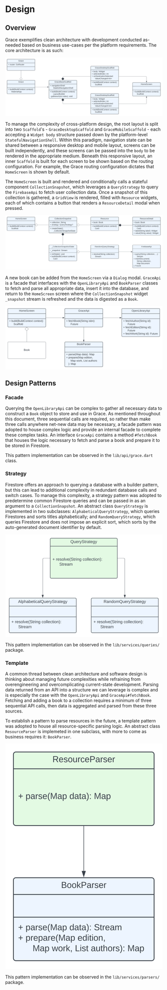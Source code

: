 # Design

## Overview

Grace exemplifies clean architecture with development conducted as-needed based on business use-cases per the platform requirements. The core architecture is as such:

![](../img/design-core-architecture.svg)

To manage the complexity of cross-platform design, the root layout is split into two `Scaffold`'s - `GraceDesktopScaffold` and `GraceMobileScaffold` - each accepting a `Widget body` structure passed down by the platform-level `StatefulNavigationShell`. Within this paradigm, navigation state can be shared between a responsive desktop and mobile layout, screens can be built independently, and these screens can be passed into the `body` to be rendered in the appropriate medium. Beneath this responsive layout, an inner `Scaffold` is built for each screen to be shown based on the routing configuration. For example, the Grace routing configuration dictates that `HomeScreen` is shown by default.

The `HomeScreen` is built and rendered and conditionally calls a stateful component `CollectionSnapshot`, which leverages a `QueryStrategy` to query the `FirebaseApi` to fetch user collection data. Once a snapshot of this collection is gathered, a `GridView` is rendered, filled with `Resource` widgets, each of which contains a button that renders a `ResourceDetail` modal when pressed.

![](../img/design-collection-architecture.svg)

A new book can be added from the `HomeScreen` via a `Dialog` modal. `GraceApi` is a facade that interfaces with the `OpenLibraryApi` and `BookParser` classes to fetch and parse all appropriate data, insert it into the database, and return to the `HomeScreen` screen where the `CollectionSnapshot` widget `_snapshot` stream is refreshed and the data is digested as a `Book`.

![](../img/design-fetch-architecture.svg)

## Design Patterns

### Facade

Querying the `OpenLibraryApi` can be complex to gather all necessary data to construct a `Book` object to store and use in Grace. As mentioned throughout this document, three sequential calls are required, so rather than make three calls anywhere net-new data may be necessary, a facade pattern was adopted to house complex logic and provide an internal facade to complete these complex tasks. An interface `GraceApi` contains a method `#fetchBook` that houses the logic necessary to fetch and parse a book and prepare it to be stored in Firestore.

This pattern implementation can be observed in the `lib/api/grace.dart` class.

### Strategy

Firestore offers an approach to querying a database with a builder pattern, but this can lead to additional complexity in redundant database calls and switch cases. To manage this complexity, a strategy pattern was adopted to predetermine common Firestore queries and can be passed in as an argument to a `CollectionSnapshot`. An abstract class `QueryStrategy` is implemented in two subclasses: `AlphabeticalQueryStrategy`, which queries Firestores and sorts titles alphabetically; and `RandomQueryStrategy`, which queries Firestore and does not impose an explicit sort, which sorts by the auto-generated document identifier by default.

![](../img/design-pattern-strategy.svg)

This pattern implementation can be observed in the `lib/services/queries/` package.

### Template

A common thread between clean architecture and software design is thinking about managing future complexities while refraining from overengineering and overcomplicating current-state development. Parsing data returned from an API into a structure we can leverage is complex and is especially the case with the `OpenLibraryApi` and `GraceApi#fetchBook`. Fetching and adding a book to a collection requires a minimum of three sequential API calls, then data is aggregated and parsed from these three sources.

To establish a pattern to parse resources in the future, a template pattern was adopted to house all resource-specific parsing logic. An abstract class `ResourceParser` is implemeted in one subclass, with more to come as business requires it: `BookParser`.

![](../img/design-pattern-template.svg)

This pattern implementation can be observed in the `lib/services/parsers/` package.